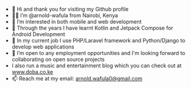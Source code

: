 - 👋 Hi and thank you for visiting my Github profile
- 👨🏽 I’m @arnold-wafula from Nairobi, Kenya
- 👀 I’m interested in both mobile and web development
- 🌱 Through the years I have learnt Kotlin and Jetpack Compose for Android Development
- 💼 In my current job I use PHP/Laravel framework and Python/Django to develop web applications
- 💞️ I’m open to any employment opportunities and I'm looking forward to collaborating on open source projects
- I also run a music and entertainment blog which you can check out at www.doba.co.ke
- 📫 Reach me at my email: arnold.wafula0@gmail.com

<!---
arnold-wafula/arnold-wafula is a ✨ special ✨ repository because its `README.md` (this file) appears on your GitHub profile.
You can click the Preview link to take a look at your changes.
--->
